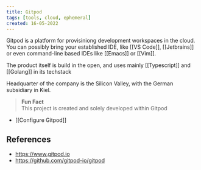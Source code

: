```yaml
---
title: Gitpod
tags: [tools, cloud, ephemeral]
created: 16-05-2022
---
```


Gitpod is a platform for provisiniong development workspaces in the cloud. You can possibly bring your established IDE, like [[VS Code]], [[Jetbrains]] or even command-line based IDEs like [[Emacs]] or [[Vim]].

The product itself is build in the open, and uses mainly [[Typescript]] and [[Golang]] in its techstack

Headquarter of the company is the Silicon Valley, with the German subsidiary in Kiel.

> **Fun Fact**  
> This project is created and solely developed within Gitpod

- [[Configure Gitpod]]

## References
- https://www.gitpod.io
- https://github.com/gitpod-io/gitpod